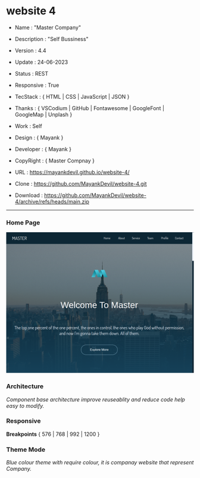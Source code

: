 # website 4

- Name : "Master Company"

- Description : "Self Bussiness"

- Version : 4.4

- Update : 24-06-2023

- Status : REST

- Responsive : True

- TecStack : { HTML | CSS | JavaScript | JSON }

- Thanks : { VSCodium | GitHub | Fontawesome | GoogleFont | GoogleMap | Unplash }

- Work : Self

- Design : { Mayank }

- Developer : { Mayank }

- CopyRight : { Master Compnay }

- URL : https://mayankdevil.github.io/website-4/

- Clone : https://github.com/MayankDevil/website-4.git

- Download : https://github.com/MayankDevil/website-4/archive/refs/heads/main.zip

---

### Home Page

![Alt text](./data/MasterCompany.png "HomePage")


### Architecture

_Component base architecture improve reuseablity and reduce code help easy to modify._

### Responsive

**Breakpoints** { 576 | 768 | 992 | 1200 }

### Theme Mode

_Blue colour theme with require colour, it is companay website that represent Company._




